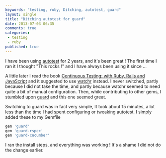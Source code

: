 ```yaml
---
keywords: "testing, ruby, Ditching, autotest, guard"
layout: single
title: "Ditching autotest for guard"
date: 2013-07-03 06:35
comments: true
categories:
 - testing
 - ruby
published: true
---
```

I have been using [autotest](https://github.com/grosser/autotest) for 2 years, and it's been great ! The first time I ran it I thought "This rocks !" and I have always been using it since ...

A little later I read the book [Continuous Testing: with Ruby, Rails and JavaScript](http://pragprog.com/book/rcctr/continuous-testing) and it suggested to use [watchr](https://github.com/mynyml/watchr) instead. I never switched, partly because I did not take the time, and partly because watchr seemed to need quite a bit of manual configuration. Then, while contributing to other gems, I stumbled upon [guard](https://github.com/guard/guard) and this one seemed great.

Switching to guard was in fact very simple, It took about 15 minutes, a lot less than the time I had spent configuring or tweaking autotest. I simply added these to my Gemfile
```ruby
gem 'guard'
gem 'guard-rspec'
gem 'guard-cucumber'
```
I ran the install steps, and everything was working ! It's a shame I did not do the change earlier.

